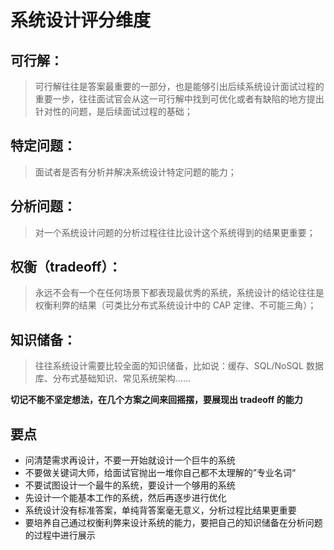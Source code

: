 # 系统设计评分维度

## 可行解：

> 可行解往往是答案最重要的一部分，也是能够引出后续系统设计面试过程的重要一步，往往面试官会从这一可行解中找到可优化或者有缺陷的地方提出针对性的问题，是后续面试过程的基础；

## 特定问题：

> 面试者是否有分析并解决系统设计特定问题的能力；

## 分析问题：

> 对一个系统设计问题的分析过程往往比设计这个系统得到的结果更重要；

## **权衡（tradeoff）**：

> 永远不会有一个在任何场景下都表现最优秀的系统，系统设计的结论往往是权衡利弊的结果（可类比分布式系统设计中的 CAP 定律、不可能三角）；

## 知识储备：

> 往往系统设计需要比较全面的知识储备，比如说：缓存、SQL/NoSQL 数据库、分布式基础知识、常见系统架构……

**切记不能不坚定想法，在几个方案之间来回摇摆，要展现出 tradeoff 的能力**

## 要点

- 问清楚需求再设计，不要一开始就设计一个巨牛的系统
- 不要做关键词大师，给面试官抛出一堆你自己都不太理解的”专业名词“
- 不要试图设计一个最牛的系统，要设计一个够用的系统
- 先设计一个能基本工作的系统，然后再逐步进行优化
- 系统设计没有标准答案，单纯背答案毫无意义，分析过程比结果更重要
- 要培养自己通过权衡利弊来设计系统的能力，要把自己的知识储备在分析问题的过程中进行展示
